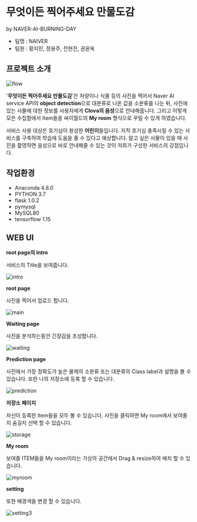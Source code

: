 # 무엇이든 찍어주세요 만물도감

by NAVER-AI-BURNING-DAY

- 팀명 : NAIVER
- 팀원 : 황지민, 정용주, 전현진, 권윤옥

## 프로젝트 소개

![flow](readme/flow.png)

'**무엇이든 찍어주세요 만물도감**'은 차량이나 식물 등의 사진을 찍어서 Naver AI service API의 **object detection**으로 대분류로 나온 값을 소분류를 나눈 뒤,  사진에 있는 사물에 대한 정보를 사용자에게 **Clova의 음성**으로 안내해줍니다. 그리고 이렇게 모은 수집함에서 Item들을 싸이월드의 **My room** 형식으로 꾸밀 수 있게 하였습니다.

서비스 사용 대상은 호기심이 왕성한 **어린이**들입니다. 지적 호기심 충족시킬 수 있는 서비스를 구축하여 학습에 도움을 줄 수 있다고 예상합니다. 알고 싶은 사물이 있을 때 사진을 촬영하면 음성으로 바로 안내해줄 수 있는 것이 저희가 구성한 서비스의 강점입니다.



## 작업환경

- Anaconda 4.8.0
- PYTHON 3.7
- flask 1.0.2
- pymysql
- MySQL80
- tensorflow 1.15



## WEB UI

**root page의 Intro**

서비스의 Title을 보여줍니다.

![intro](readme/intro.png)

**root page**

사진을 찍어서 업로드 합니다.

![main](readme/main.png)

**Waiting page**

사진을 분석하는동안 긴장감을 조성합니다.

![waiting](readme/waiting.png)

**Prediction page**

사진에서 가장 정확도가 높은 물체의 소분류 또는 대분류의 Class label과 설명을 볼 수 있습니다. 또한 나의 저장소에 등록 할 수 있습니다.

![prediction](readme/prediction.png)

**저장소 페이지**

자신이 등록한 Item들을 모두 볼 수 있습니다. 사진을 클릭하면 My room에서 보여줄지 숨길지 선택 할 수 있습니다.

![storage](readme/storage.png)

**My room**

보여줄 ITEM들을 My room이라는 가상의 공간에서 Drag & resize하여 배치 할 수 있습니다.

![myroom](readme/myroom.png)



**setting**

또한 배경색을 변경 할 수 있습니다.

![setting3](readme/setting3.png)

